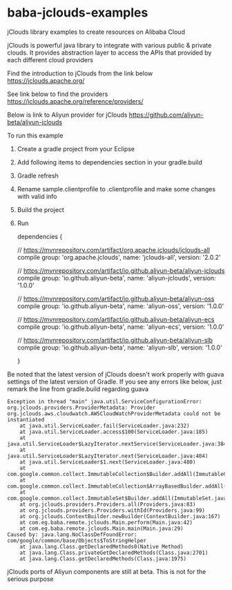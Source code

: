 # baba-jclouds-examples
jClouds library examples to create resources on Alibaba Cloud


jClouds is powerful java library to integrate with various public & private clouds. It provides abstraction layer to access the APIs that provided by each different cloud providers

Find the introduction to jClouds from the link below
https://jclouds.apache.org/

See link below to find the providers
https://jclouds.apache.org/reference/providers/

Below is link to Aliyun provider for jClouds
https://github.com/aliyun-beta/aliyun-jclouds

To run this example

1. Create a gradle project from your Eclipse
2. Add following items to dependencies section in your gradle.build
3. Gradle refresh
4. Rename sample.clientprofile to .clientprofile and make some changes with valid info
5. Build the project
6. Run

    dependencies {
    
    // https://mvnrepository.com/artifact/org.apache.jclouds/jclouds-all
    compile group: 'org.apache.jclouds', name: 'jclouds-all', version: '2.0.2'  
    
    // https://mvnrepository.com/artifact/io.github.aliyun-beta/aliyun-jclouds
    compile group: 'io.github.aliyun-beta', name: 'aliyun-jclouds', version: '1.0.0'
    
    // https://mvnrepository.com/artifact/io.github.aliyun-beta/aliyun-oss
    compile group: 'io.github.aliyun-beta', name: 'aliyun-oss', version: '1.0.0'
    
    // https://mvnrepository.com/artifact/io.github.aliyun-beta/aliyun-ecs
    compile group: 'io.github.aliyun-beta', name: 'aliyun-ecs', version: '1.0.0'
    
    // https://mvnrepository.com/artifact/io.github.aliyun-beta/aliyun-slb
    compile group: 'io.github.aliyun-beta', name: 'aliyun-slb', version: '1.0.0'      
    
    }

Be noted that the latest version of jClouds doesn't work properly with guava settings of the latest version of Gradle. If you see any errors like below, just remark the line from gradle.build regarding guava 


    Exception in thread "main" java.util.ServiceConfigurationError: org.jclouds.providers.ProviderMetadata: Provider org.jclouds.aws.cloudwatch.AWSCloudWatchProviderMetadata could not be instantiated
    	at java.util.ServiceLoader.fail(ServiceLoader.java:232)
    	at java.util.ServiceLoader.access$100(ServiceLoader.java:185)
    	at java.util.ServiceLoader$LazyIterator.nextService(ServiceLoader.java:384)
    	at java.util.ServiceLoader$LazyIterator.next(ServiceLoader.java:404)
    	at java.util.ServiceLoader$1.next(ServiceLoader.java:480)
    	at com.google.common.collect.ImmutableCollection$Builder.addAll(ImmutableCollection.java:416)
    	at com.google.common.collect.ImmutableCollection$ArrayBasedBuilder.addAll(ImmutableCollection.java:500)
    	at com.google.common.collect.ImmutableSet$Builder.addAll(ImmutableSet.java:518)
    	at org.jclouds.providers.Providers.all(Providers.java:83)
    	at org.jclouds.providers.Providers.withId(Providers.java:99)
    	at org.jclouds.ContextBuilder.newBuilder(ContextBuilder.java:167)
    	at com.eg.baba.remote.jclouds.Main.perform(Main.java:42)
    	at com.eg.baba.remote.jclouds.Main.main(Main.java:29)
    Caused by: java.lang.NoClassDefFoundError: com/google/common/base/Objects$ToStringHelper
    	at java.lang.Class.getDeclaredMethods0(Native Method)
    	at java.lang.Class.privateGetDeclaredMethods(Class.java:2701)
    	at java.lang.Class.getDeclaredMethods(Class.java:1975)


jClouds ports of Aliyun components are still at beta. This is not for the serious purpose